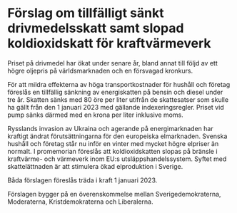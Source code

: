 # Förslag om tillfälligt sänkt drivmedelsskatt samt slopad koldioxidskatt för kraftvärmeverk

Priset på drivmedel har ökat under senare år, bland annat till följd av ett högre oljepris på världsmarknaden och en försvagad kronkurs.

För att mildra effekterna av höga transportkostnader för hushåll och företag föreslås en tillfällig sänkning av energiskatten på bensin och diesel under tre år. Skatten sänks med 80 öre per liter utifrån de skattesatser som skulle ha gällt från den 1 januari 2023 med gällande indexeringsregler. Priset vid pump sänks därmed med en krona per liter inklusive moms.

Rysslands invasion av Ukraina och agerande på energimarknaden har kraftigt ändrat förutsättningarna för den europeiska elmarknaden. Svenska hushåll och företag står nu inför en vinter med mycket högre elpriser än normalt. I promemorian föreslås att koldioxidskatten slopas på bränsle i kraftvärme- och värmeverk inom EU:s utsläppshandelssystem. Syftet med skattelättnaden är att stimulera ökad elproduktion i Sverige.

Båda förslagen föreslås träda i kraft 1 januari 2023.

Förslagen bygger på en överenskommelse mellan Sverigedemokraterna, Moderaterna, Kristdemokraterna och Liberalerna.
